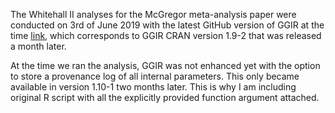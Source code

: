 The Whitehall II analyses for the McGregor meta-analysis paper were conducted on 3rd of June 2019 with the latest GitHub version of GGIR at the time [link](https://github.com/wadpac/GGIR/tree/e44e5308749337b6bf76d20753d418c1a8c62910), which corresponds to GGIR CRAN version 1.9-2 that was released a month later.

At the time we ran the analysis, GGIR was not enhanced yet with the option to store a provenance log of all internal parameters. This only became available in version 1.10-1 two months later. This is why I am including original R script with all the explicitly provided function argument attached.
